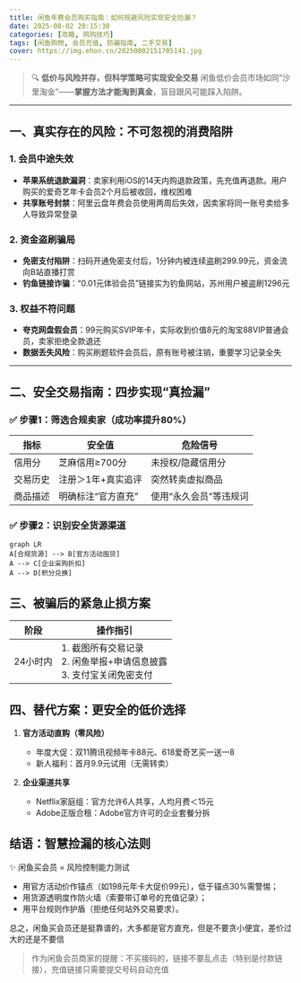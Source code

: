 ```yaml
---
title: 闲鱼年费会员购买指南：如何规避风险实现安全捡漏？
date: 2025-08-02 20:15:30
categories: [攻略, 网购技巧]
tags: [闲鱼购物, 会员充值, 防骗指南, 二手交易]
cover: https://img.ehon.cn/20250802151705141.jpg
---
```


> 🔍 **低价与风险并存，但科学策略可实现安全交易**
> 闲鱼低价会员市场如同“沙里淘金”——**掌握方法才能淘到真金**，盲目跟风可能踩入陷阱。

---

## 一、真实存在的风险：不可忽视的消费陷阱

### 1. 会员中途失效
- **苹果系统退款漏洞**：卖家利用iOS的14天内购退款政策，先充值再退款。用户购买的爱奇艺年卡会员2个月后被收回，维权困难
- **共享账号封禁**：阿里云盘年费会员使用两周后失效，因卖家将同一账号卖给多人导致异常登录

### 2. 资金盗刷骗局
- **免密支付陷阱**：扫码开通免密支付后，1分钟内被连续盗刷299.99元，资金流向B站直播打赏
- **钓鱼链接诈骗**：“0.01元体验会员”链接实为钓鱼网站，苏州用户被盗刷1296元

### 3. 权益不符问题
- **夸克网盘假会员**：99元购买SVIP年卡，实际收到价值8元的淘宝88VIP普通会员，卖家拒绝全款退还
- **数据丢失风险**：购买刷题软件会员后，原有账号被注销，重要学习记录全失

---

## 二、安全交易指南：四步实现“真捡漏”

### ✅ 步骤1：筛选合规卖家（成功率提升80%）
| 指标          | 安全值                | 危险信号                  |
|---------------|----------------------|--------------------------|
| 信用分        | 芝麻信用≥700分       | 未授权/隐藏信用分         |
| 交易历史      | 注册＞1年+真实追评   | 突然转卖虚拟商品          |
| 商品描述      | 明确标注“官方直充”   | 使用“永久会员”等违规词    |

### ✅ 步骤2：识别安全货源渠道
```mermaid
graph LR
A[合规货源] --> B[官方活动囤货]
A --> C[企业采购折扣]
A --> D[积分兑换]
```

## 三、被骗后的紧急止损方案

| 阶段    | 操作指引                                  |
|---------|------------------------------------------|
| 24小时内| 1. 截图所有交易记录<br>2. 闲鱼举报+申请信息披露<br>3. 支付宝关闭免密支付 |

## 四、替代方案：更安全的低价选择

1. **官方活动直购（零风险）**
   - 年度大促：双11腾讯视频年卡88元、618爱奇艺买一送一8
   - 新人福利：首月9.9元试用（无需转卖）

2. **企业渠道共享**
   - Netflix家庭组：官方允许6人共享，人均月费＜15元
   - Adobe正版合租：Adobe官方许可的企业套餐分拆

## 结语：智慧捡漏的核心法则

✨ 闲鱼买会员 = 风险控制能力测试
- 用官方活动价作锚点（如198元年卡大促价99元），低于锚点30%需警惕；
- 用货源透明度作防火墙（索要带订单号的充值记录）；
- 用平台规则作护盾（拒绝任何站外交易要求）。

总之，闲鱼买会员还是挺靠谱的，大多都是官方直充，但是不要贪小便宜，差价过大的还是不要信

> 作为闲鱼会员商家的提醒：不买接码的，链接不要乱点击（特别是付款链接），充值链接只需要提交号码自动充值